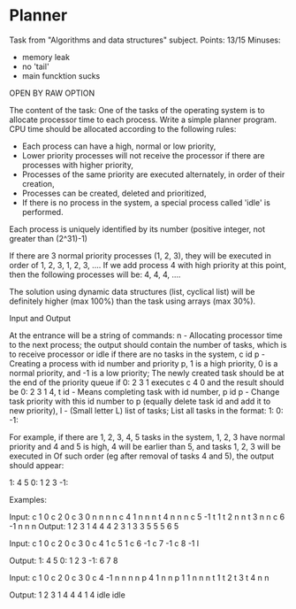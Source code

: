 # Planner
Task from "Algorithms and data structures" subject.
Points: 13/15
Minuses:
- memory leak
- no 'tail'
- main funcktion sucks

OPEN BY RAW OPTION

The content of the task:
One of the tasks of the operating system is to allocate processor time to each process. Write a simple planner program.
CPU time should be allocated according to the following rules:

- Each process can have a high, normal or low priority,
- Lower priority processes will not receive the processor if there are processes with higher priority,
- Processes of the same priority are executed alternately, in order of their creation,
- Processes can be created, deleted and prioritized,
- If there is no process in the system, a special process called 'idle' is performed.

Each process is uniquely identified by its number (positive integer, not greater than (2^31)-1)

If there are 3 normal priority processes (1, 2, 3), they will be executed 
in order of 1, 2, 3, 1, 2, 3, .... 
If we add process 4 with high priority at this point, then the following processes will be: 4, 4, 4, ....

The solution using dynamic data structures (list, cyclical list) will be definitely higher (max 100%) than the task using arrays (max 30%).


Input and Output

At the entrance will be a string of commands:
n - Allocating processor time to the next process; 
    the output should contain the number of tasks, which is to receive processor or idle if there are no tasks in the system,
c id p - Creating a process with id number and priority p, 1 is a high priority, 0 is a normal priority, and -1 is a low priority; 
         The newly created task should be at the end of the priority queue if 0: 2 3 1 executes c 4 0 and the result should be 0: 2 3 1 4,
t id - Means completing task with id number,
p id p - Change task priority with this id number to p (equally delete task id and add it to new priority),
l - (Small letter L) list of tasks; List all tasks in the format:
    1:
    0:
    -1:
    
For example, if there are 1, 2, 3, 4, 5 tasks in the system, 1, 2, 3 have normal priority 
and 4 and 5 is high, 4 will be earlier than 5, 
and tasks 1, 2, 3 will be executed in Of such order (eg after removal of tasks 4 and 5), the output should appear:

1: 4 5
0: 1 2 3
-1:



Examples:

Input:
c 1 0
c 2 0
c 3 0
n
n
n
n
c 4 1
n
n
n
t 4
n
n
n
c 5 -1
t 1
t 2
n
n
t 3
n
n
c 6 -1
n
n
n
Output:
1
2
3
1
4
4
4
2
3
1
3
3
5
5
5
6
5

Input:
c 1 0
c 2 0
c 3 0
c 4 1
c 5 1
c 6 -1
c 7 -1
c 8 -1
l

Output:
1: 4 5
0: 1 2 3
-1: 6 7 8

Input:
c 1 0
c 2 0
c 3 0
c 4 -1
n
n
n
n
p 4 1
n
n
p 1 1
n
n
n
t 1
t 2
t 3
t 4
n
n

Output:
1
2
3
1
4
4
4
1
4
idle
idle
